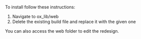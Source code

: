 To install follow these instructions:

1) Navigate to ox_lib/web
2) Delete the existing build file and replace it with the given one

You can also access the web folder to edit the redesign.
